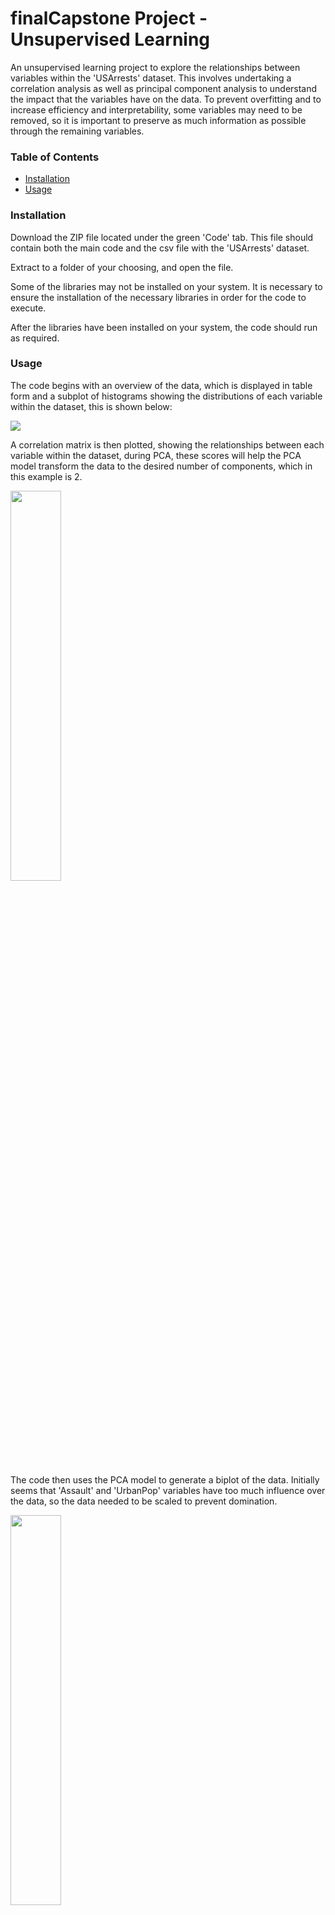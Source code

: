 # finalCapstone Project - Unsupervised Learning
An unsupervised learning project to explore the relationships between variables within the 'USArrests' dataset. This involves
undertaking a correlation analysis as well as principal component analysis to understand the impact that the variables have 
on the data. To prevent overfitting and to increase efficiency and interpretability, some variables may need to be removed,
so it is important to preserve as much information as possible through the remaining variables.

### Table of Contents
* [Installation](###-Installation)
* [Usage](###-Usage)

### Installation
Download the ZIP file located under the green 'Code' tab. This file should contain both the main code and the csv file with
the 'USArrests' dataset.

Extract to a folder of your choosing, and open the file.

Some of the libraries may not be installed on your system. It is necessary to ensure the installation of the necessary
libraries in order for the code to execute.

After the libraries have been installed on your system, the code should run as required.

### Usage
The code begins with an overview of the data, which is displayed in table form and a subplot of histograms showing the
distributions of each variable within the dataset, this is shown below:

<img src="https://user-images.githubusercontent.com/125564099/219648321-000a5e91-011b-490f-b097-7b213e32f95d.png">

A correlation matrix is then plotted, showing the relationships between each variable within the dataset, during PCA, these
scores will help the PCA model transform the data to the desired number of components, which in this example is 2.

<img src="https://user-images.githubusercontent.com/125564099/219648850-a08d54b8-2f73-4d3d-909e-fe52cf2b47e6.png" width=40%>

The code then uses the PCA model to generate a biplot of the data. Initially seems that 'Assault' and 'UrbanPop' variables
have too much influence over the data, so the data needed to be scaled to prevent domination.

<img src="https://user-images.githubusercontent.com/125564099/219651154-2adf7665-6d9b-4f77-9ee6-c95ff5bf7fe9.png" width=40%>

The project then continues to apply multiple clustering techniques, such as hierarchical clustering and K-means clustering.
A dendrogram with complete linkage and euclidean distancing is generated.

![image](https://user-images.githubusercontent.com/125564099/219651658-c3253681-1c08-4918-a2aa-54f0d57179f2.png)

Finally, scatterplots are generated to display the clusters that both hierarchical and K-means generate. It was found that in this
example, both clustering methods generated identical scatterplots.

<img src="https://user-images.githubusercontent.com/125564099/219651972-27417c6c-1105-4ffd-9453-cb27acc66603.png" width=80%>
